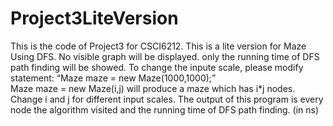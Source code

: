 # Project3LiteVersion
This is the code of Project3 for CSCI6212. This is a lite version for Maze Using DFS. No visible graph will be displayed. only the running time of DFS path finding will be showed.
To change the inpute scale, please modify statement: “Maze maze = new Maze(1000,1000);”  
Maze maze = new Maze(i,j) will produce a maze which has i*j nodes.
Change i and j for different input scales.
The output of this program is every node the algorithm visited and the running time of DFS path finding. (in ns)
